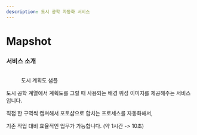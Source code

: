 ```yaml
---
description: 도시 공학 자동화 서비스
---
```


# Mapshot

### 서비스 소개

<figure><img src="https://user-images.githubusercontent.com/59993347/164415956-f8a6a057-8943-4656-bd94-e8a5ffdec329.jpg" alt=""><figcaption><p>도시 계획도 샘플</p></figcaption></figure>

도시 공학 계열에서 계획도를 그릴 때 사용되는 배경 위성 이미지를 제공해주는 서비스입니다.&#x20;

직접 한 구역씩 캡쳐해서 포토샵으로 합치는 프로세스를 자동화해서,&#x20;

기존 작업 대비 효율적인 업무가 가능합니다. (약 1시간 -> 10초)

